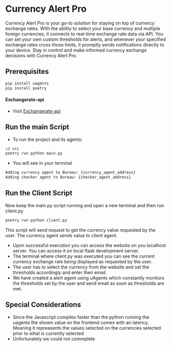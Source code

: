 # Currency Alert Pro
Currency Alert Pro is your go-to solution for staying on top of currency exchange rates. With the ability to select your base currency and multiple foreign currencies, it connects to real-time exchange rate data via API. You can set your own custom thresholds for alerts, and whenever your specified exchange rates cross those limits, it promptly sends notifications directly to your device. Stay in control and make informed currency exchange decisions with Currency Alert Pro.

## Prerequisites
```bash
pip install uagents
pip install poetry
```
#### Exchangerate-api
* Visit [Exchangerate-api](https://www.exchangerate-api.com/)

## Run the main Script
* To run the project and its agents:
```bash
cd src
poetry run python main.py
```
* You will see in your terminal
```bash
Adding currency agent to Bureau: {currency_agent_address}
Adding checker agent to Bureau: {checker_agent_address}
```
 ## Run the Client Script
 Now keep the main.py script running and open a new terminal and then run client.py
 ```bash
poetry run python client.py
```
This script will send request to get the currency value requested by the user. The currency agent sends value to client agent.

* Upon successful execution you can access the website on you localhost server. You can access it on local flask development server.
* The terminal where client.py was executed you can see the current currency exchange rate being displayed as requested by the user.
* The user has to select the currency from the website and set the thresholds accordingly and enter their email.
* We have created a alert agent using uAgents which constantly monitors the thresholds set by the user and send email as soon as thresholds are met.

## Special Considerations
* Since the Javascript compiles faster than the python running the uagents the shown value on the frontend comes with an latency. Meaning it repreasents the values selected on the currencies selected prior to what is currently selected
* Unfortunately we could not commplete

